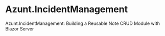 # Azunt.IncidentManagement
Azunt.IncidentManagement: Building a Reusable Note CRUD Module with Blazor Server
